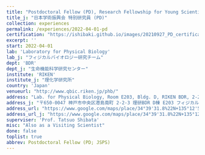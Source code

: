 ```yaml
---
title: "Postdoctoral Fellow (PD), Research Fellowship for Young Scientists, JSPS"
title_j: "日本学術振興会 特別研究員 (PD)"
collection: experiences
permalink: /experiences/2022-04-01-pd
certification: "https://ishibaki.github.io/images/20210927_PD_certification.png"
excerpt: ''
start: 2022-04-01
lab: 'Laboratory for Physical Biology'
lab_j: "フィジカルバイオロジー研究チーム"
dept: 'BDR'
dept_j: "生命機能科学研究センター"
institute: 'RIKEN'
institute_j: "理化学研究所"
country: 'Japan'
venueurl: "http://www.qbic.riken.jp/phb/"
address: "Lab. for Physical Biology, Room E203, Bldg. D, RIKEN BDR, 2-2-3 Minatojima-minamimachi, Chuo-ku, Kobe, 650-0047, Japan"
address_j: "〒650-0047 神戸市中央区港島南町 2-2-3 理研BDR D棟 E203 フィジカルバイオロジー研究チーム"
address_url: "https://www.google.com/maps/place/34°39'31.8%22N+135°12'53.3%22E/@34.6587842,135.214765,21z/data=!4m6!3m5!1s0x0:0xcdf74cd3fa4ff0d9!7e2!8m2!3d34.6588329!4d135.214818?hl=en"
address_url_j: "https://www.google.com/maps/place/34°39'31.8%22N+135°12'53.3%22E/@34.6587842,135.214765,21z/data=!4m6!3m5!1s0x0:0xcdf74cd3fa4ff0d9!7e2!8m2!3d34.6588329!4d135.214818"
superviser: 'Prof. Tatsuo Shibata'
misc: "Also as a Visiting Scientist"
done: false
toplist: true
abbrev: Postdoctoral Fellow (PD; JSPS)
---
```


